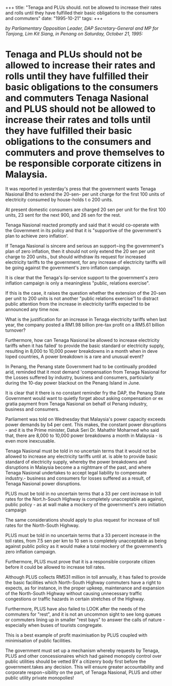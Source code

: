 +++ 
title: "Tenaga and PLUs should. not be allowed to increase their rates and rolls until they have fulfilled their basic obligations to the consumers and commuters"
date: "1995-10-21"
tags:
+++

_by Parliamentary Opposition Leader, DAP Secretary-General and MP for Tanjong, Lim Kit Siang, in Penang on Saturday, October 21, 1995:_

# Tenaga and PLUs should not be allowed to increase their rates and rolls until they have fulfilled their basic obligations to the consumers and commuters Tenaga Nasional and PLUS should not be allowed to increase their rates and tolls until they have fulfilled their basic obligations to the consumers and commuters and prove themselves to be responsible corporate citizens in Malaysia.

It was reported in yesterday's press that the government wants Tenaga Nasional Bhd to extend the 20-sen- per unit charge for the first 100 units of electricity consumed by house-holds t o 200 units.</u>

At present domestic consumers are charged 20 sen per unit for the first 100 units, 23 sent for the next 900, and 26 sen for the rest.

Tenaga Nasional reacted promptly and said that it would co-operate with the Government in its policy and that it is "supportive of the government's plan to achieve zero inflation'.

If Tenaga Nasional is sincere and serious an support¬ing the government's plan of zero inflation, then it should not only extend the 20 sen per unit charge to 200 units., but should withdraw its request for increased electricity tariffs to the government, for any increase of electricity tariffs will be going against the government's zero inflation campaign.

It is clear that the Tenaga's lip-service support to the government's zero inflation campaign is only a meaningless "public, relations exercise".

If this is the case, it raises the question whether the extension of the 20-sen per unit to 200 units is not another "public relations exercise'1 to distract public attention from the increase in electricity tariffs expected to be announced any time now.

What is the justification for an increase in Tenaga electricity tariffs when last year, the company posted a RM1.98 billion pre-tax profit on a RM5.61 billion turnover?

Furthermore, how can Tenaga Nasional be allowed to increase electricity tariffs when it has failed' to provide the basic standard or electricity supply, resulting in 8,000 to 10,000 power breakdowns in a month when in deve loped countries, A power breakdown is a rare and unusual event?

In Penang, the Penang state Government had to be continually prodded arid, reminded that it most demand 'compensation from Tenaga Nasional for the Losses suffered by industry, business and consumers, particularly during the 10-day power blackout on the Penang Island in June.


It is clear that it there is no constant reminder fry the DAP, the Penang State Government would want to quietly forget about asking compensation or ex gratia payment from Tenaga Nasional on behalf ol Penang industry, business and consumers.

Parliament was told on Wednesday that Malaysia's power capacity exceeds power demands by b4 per cent. This makes, the constant power disruptions - and it is the Prime minister, Datuk Seri Dr. Mahathir Moharned who said that, there are 8,000 to 10,000 power breakdowns a month in Malaysia - is even more inexcusable.

Tenaga Nasional must be told in no uncertain terms that it would not be allowed to increase any electricity tariffs until at. is able to provide basic standard of electricity supply, whereby the power breakdowns and disruptions in Malaysia become a a nightmare of the past, and where Tenaga Nasional undertakes to accept legal liability to compensate industry.- business and consumers for losses suffered as a result, of  Tenaga Nasional power disruptions.

PLUS must be told in no uncertain terms that a 33 per cent increase in toll rates for the Nort.h-Souch Highway is completely unacceptable as against, public policy - as at wall make a mockery of the government's zero initiation campaign

The same considerations should apply to plus request for increase of toll rates for the North-South Highway.

PLUS must be told in no uncertain terms that a 33 percent increase in the toll rates, from 7.5 sen per km to 10 sen is completely unacceptable as being against public policy as it would make a total mockery of the government’s zero inflation campaign.

Furthermore, PLUS must prove that it is a responsible corporate citizen before it could be allowed to increase toll rates.

Although PLUS collects RM531 million in toll annually, it has failed to provide the basic facilities which North-South Highway commuters have a right to expects, as for instance, in the proper upkeep, maintenance and expansion of the North-South Highway without causing unnecessary traffic congestions or traffic hazards in certain stretches of the Highway.

Furthermore, PLUS have also failed to LOOK after the needs of the commuters for "rest", and it is not an uncommon sight to see long queues or commuters lining up in smaller "rest bays" to answer the calls of nature - especially when buses of tourists congregate.

This is a best example of profit maximisation by PLUS coupled with minimisation of public facilities.

The government must set up a mechanism whereby requests by Tenaga, PLUS and other concessionaires which had gained monopoly control over public utilities should be vetted BY a citizenry body first before the government.takes any decision. This will ensure greater accountability and corporate respon¬sibility on the part, of Tenaga Nasional, PLUS and other public utility private monopolies!
 
